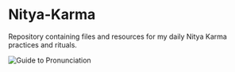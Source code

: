 # Nitya-Karma
Repository containing files and resources for my daily Nitya Karma practices and rituals.

![Guide to Pronunciation]('Pronunciation.jpeg')
